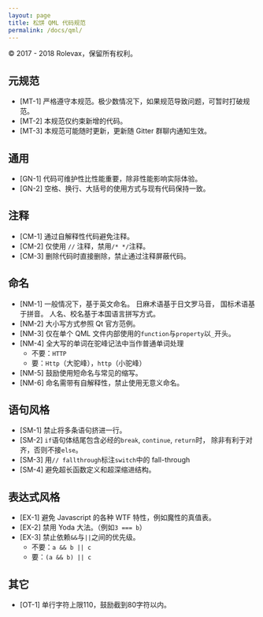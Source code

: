 ```yaml
---
layout: page
title: 松饼 QML 代码规范
permalink: /docs/qml/
---
```


© 2017 - 2018 Rolevax，保留所有权利。

## 元规范

- [MT-1] 严格遵守本规范。极少数情况下，如果规范导致问题，可暂时打破规范。
- [MT-2] 本规范仅约束新增的代码。
- [MT-3] 本规范可能随时更新，更新随 Gitter 群聊内通知生效。

## 通用

- [GN-1] 代码可维护性比性能重要，除非性能影响实际体验。
- [GN-2] 空格、换行、大括号的使用方式与现有代码保持一致。

## 注释

- [CM-1] 通过自解释性代码避免注释。
- [CM-2] 仅使用 `//` 注释，禁用`/* */`注释。
- [CM-3] 删除代码时直接删除，禁止通过注释屏蔽代码。

## 命名

- [NM-1] 一般情况下，基于英文命名。
         日麻术语基于日文罗马音，
         国标术语基于拼音。
         人名、校名基于本国语言拼写方式。
- [NM-2] 大小写方式参照 Qt 官方范例。
- [NM-3] 仅在单个 QML 文件内部使用的`function`与`property`以`_`开头。
- [NM-4] 全大写的单词在驼峰记法中当作普通单词处理
  - 不要：`HTTP`
  - 要：`Http`（大驼峰），`http`（小驼峰）
- [NM-5] 鼓励使用短命名与常见的缩写。
- [NM-6] 命名需带有自解释性，禁止使用无意义命名。

## 语句风格

- [SM-1] 禁止将多条语句挤进一行。
- [SM-2] `if`语句体结尾包含必经的`break`, `continue`, `return`时，
         除非有利于对齐，否则不接`else`。
- [SM-3] 用`// fallthrough`标注`switch`中的 fall-through
- [SM-4] 避免超长函数定义和超深缩进结构。

## 表达式风格

- [EX-1] 避免 Javascript 的各种 WTF 特性，例如魔性的真值表。
- [EX-2] 禁用 Yoda 大法。（例如`3 === b`）
- [EX-3] 禁止依赖`&&`与`||`之间的优先级。
  - 不要：`a && b || c`
  - 要：`(a && b) || c`

## 其它

- [OT-1] 单行字符上限110，鼓励截到80字符以内。




